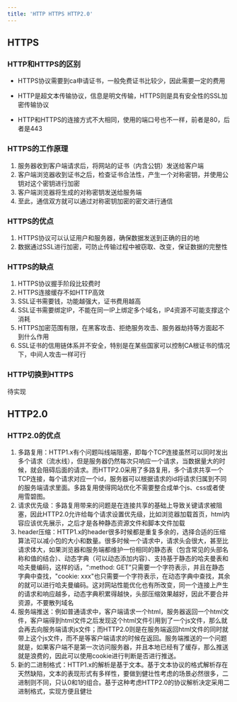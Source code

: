 ```yaml
---
title: 'HTTP HTTPS HTTP2.0'
---
```


## HTTPS

### HTTP和HTTPS的区别

- HTTPS协议需要到ca申请证书，一般免费证书比较少，因此需要一定的费用

- HTTP是超文本传输协议，信息是明文传输，HTTPS则是具有安全性的SSL加密传输协议

- HTTP和HTTPS的连接方式不大相同，使用的端口号也不一样，前者是80，后者是443

  

### HTTPS的工作原理

1. 服务器收到客户端请求后，将网站的证书（内含公钥）发送给客户端
2. 客户端浏览器收到证书之后，检查证书合法性，产生一个对称密钥，并使用公钥对这个密钥进行加密
3. 客户端浏览器将生成的对称密钥发送给服务端
4. 至此，通信双方就可以通过对称密钥加密的密文进行通信



### HTTPS的优点

1. HTTPS协议可以认证用户和服务器，确保数据发送到正确的目的地
2. 数据通过SSL进行加密，可防止传输过程中被窃取、改变，保证数据的完整性



### HTTPS的缺点

1. HTTPS协议握手阶段比较费时 
2. HTTPS连接缓存不如HTTP高效
3. SSL证书需要钱，功能越强大，证书费用越高
4. SSL证书需要绑定IP，不能在同一IP上绑定多个域名，IP4资源不可能支撑这个消耗
5. HTTPS加密范围有限，在黑客攻击、拒绝服务攻击、服务器劫持等方面起不到什么作用
6. SSL证书的信用链体系并不安全，特别是在某些国家可以控制CA根证书的情况下，中间人攻击一样可行



### HTTP切换到HTTPS

待实现



## HTTP2.0

### HTTP2.0的优点

1. 多路复用：HTTP1.x有个问题叫线端阻塞，即每个TCP连接虽然可以同时发出多个请求（流水线），但是服务器仍然每次只响应一个请求，当数据量大的时候，就会阻碍后面的请求。而HTTP2.0采用了多路复用，多个请求共享一个TCP连接，每个请求对应一个id，服务器可以根据请求的id将请求归属到不同的服务端请求里面。多路复用使得网站优化不需要整合成单个js、css或者使用雪碧图。
2. 请求优先级：多路复用带来的问题是在连接共享的基础上导致关键请求被阻塞，因此HTTP2.0允许给每个请求设置优先级，比如浏览器加载首页，html内容应该优先展示，之后才是各种静态资源文件和脚本文件加载
3. header压缩：HTTP1.x的header很多时候都是重复多余的，选择合适的压缩算法可以减小包的大小和数量。很多时候一个请求中，请求头会很大，甚至比请求体大，如果浏览器和服务端都维护一份相同的静态表（包含常见的头部名称和值的结合）、动态字典（可以动态添加内容）、支持基于静态的哈夫曼表和哈夫曼编码，这样的话，“:method: GET”只需要一个字符表示，并且在静态字典中查找，"cookie: xxx"也只需要一个字符表示，在动态字典中查找，其余的就可以进行哈夫曼编码。这对网站性能优化也有所改变，同一个连接上产生的请求和响应越多，动态字典积累得越快，头部压缩效果越好，因此不要合并资源，不要散列域名
4. 服务端推送：例如普通请求中，客户端请求一个html，服务器返回一个html文件，客户端得到html文件之后发现这个html文件引用到了一个js文件，那么就会再去向服务端请求js文件；而HTTP2.0则是在服务端返回html文件的同时就带上这个js文件，而不是等客户端请求的时候在返回。服务端推送的一个问题就是，如果客户端不是第一次访问服务器，并且本地已经有了缓存，那么推送就是浪费的，因此可以使用cookie进行判断是否进行推送。
5. 新的二进制格式：HTTP1.x的解析是基于文本。基于文本协议的格式解析存在天然缺陷，文本的表现形式有多样性，要做到健壮性考虑的场景必然很多，二进制则不同，只认0和1的组合。基于这种考虑HTTP2.0的协议解析决定采用二进制格式，实现方便且健壮


